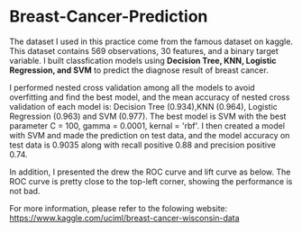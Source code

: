 # Breast-Cancer-Prediction

The dataset I used in this practice come from the famous dataset on kaggle. This dataset contains 569 observations, 30 features, and a binary target variable.
I built classfication models using **Decision Tree, KNN, Logistic Regression, and SVM** to predict the diagnose result of breast cancer.

I performed nested cross validation among all the models to avoid overfitting and find the best model, and the mean accuracy of nested cross validation of each model is: Decision Tree (0.934),KNN (0.964), Logistic Regression (0.963) and SVM (0.977). 
The best model is SVM with the best parameter C = 100, gamma = 0.0001, kernal = 'rbf'. I then created a model with SVM and made the prediction on test data, and the model accuracy on test data is 0.9035 along with recall positive 0.88 and precision positive 0.74.

In addition, I presented the drew the ROC curve and lift curve as below. The ROC curve is pretty close to the top-left corner, showing the performance is not bad.

For more information, please refer to the folowing website:
https://www.kaggle.com/uciml/breast-cancer-wisconsin-data

